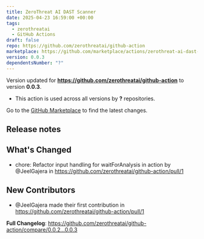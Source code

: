 ```yaml
---
title: ZeroThreat AI DAST Scanner
date: 2025-04-23 16:59:00 +00:00
tags:
  - zerothreatai
  - GitHub Actions
draft: false
repo: https://github.com/zerothreatai/github-action
marketplace: https://github.com/marketplace/actions/zerothreat-ai-dast-scanner
version: 0.0.3
dependentsNumber: "?"
---
```



Version updated for **https://github.com/zerothreatai/github-action** to version **0.0.3**.
- This action is used across all versions by **?** repositories.

Go to the [GitHub Marketplace](https://github.com/marketplace/actions/zerothreat-ai-dast-scanner) to find the latest changes.

## Release notes

## What's Changed
* chore: Refactor input handling for waitForAnalysis in action by @JeelGajera in https://github.com/zerothreatai/github-action/pull/1

## New Contributors
* @JeelGajera made their first contribution in https://github.com/zerothreatai/github-action/pull/1

**Full Changelog**: https://github.com/zerothreatai/github-action/compare/0.0.2...0.0.3
